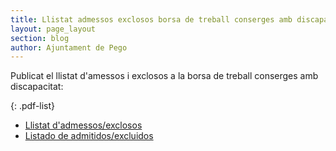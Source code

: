 ```yaml
---
title: Llistat admessos exclosos borsa de treball conserges amb discapacitat
layout: page_layout
section: blog
author: Ajuntament de Pego
---
```

Publicat el llistat d'amessos i exclosos a la borsa de treball conserges amb discapacitat:

{: .pdf-list}
* [Llistat d'admessos/exclosos](/pdf/personal/20130829-borsa-treball-conserge/anunci-llistat-admessos-exclosos-val.pdf)
* [Listado de admitidos/excluidos](/pdf/personal/20130829-borsa-treball-conserge/anunci-llistat-admessos-exclosos-cas.pdf)
